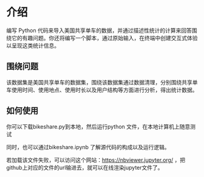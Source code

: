
# 介绍

编写 Python 代码来导入美国共享单车的数据，并通过描述性统计的计算来回答围绕它的有趣问题。你还将编写一个脚本，通过原始输入，在终端中创建交互式体验以呈现这类统计信息。

## 围绕问题

该数据集是美国共享单车的数据集，围绕该数据集通过数据清理，分别围绕共享单车使用时间、使用地点、使用时长以及用户结构等方面进行分析，得出统计数据。

## 如何使用

你可以下载bikeshare.py到本地，然后运行python 文件，在本地计算机上随意测试

同时，也可以通过bikeshare.ipynb 了解源代码的构成以及运行逻辑。

若加载该文件失败，可以访问这个网站：https://nbviewer.jupyter.org/ ，把github上对应的文件的url输进去，就可以在线渲染jupyter文件了。
